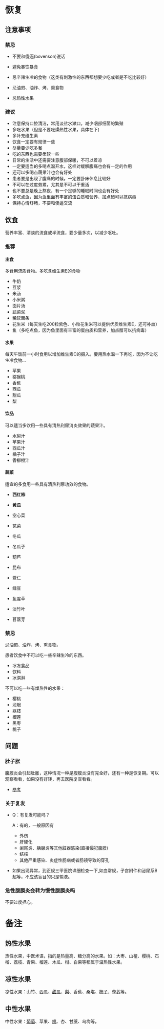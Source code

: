 # 恢复

## 注意事项

### 禁忌

- 不要和傻逼(bovenson)说话

- 避免暴饮暴食
- 忌辛辣生冷的食物（这类有刺激性的东西都想要少吃或者是不吃比较好）
- 忌油煎、油炸、烤、熏食物
- 忌热性水果

### 建议

- 注意保持口腔清洁，常用淡盐水漱口，减少咽部细菌的繁殖
- 多吃水果（但是不要吃燥热性水果，具体在下)
- 多补充维生素
- 饮食一定要有规律一些
- 尽量要少吃多餐
- 吃的东西也需要柔软一些
- 日常的生活中还需要注意腹部保暖，不可以着凉
- 一定要适当的多喝点温开水，这样对缓解腹痛也会有一定的作用
- 还可以多喝点蔬果汁也会有好处
- 患者要是出现了腹痛的时候，一定要卧床休息比较好
- 不可以在过度劳累，尤其是不可以干重活
- 也不要总是晚上熬夜，有一个足够的睡眠时间也会有好处
- 多吃点鱼，因为鱼里面有丰富的蛋白质和营养，加点醋可以抗病毒
- 保持心情舒畅，不要和傻逼交流

## 饮食

营养丰富、清淡的流食或半流食，要少量多次，以减少呕吐。

### 推荐

#### 主食

多食用流质食物。多吃含维生素E的食物

- 牛奶
- 豆浆
- 米汤
- 小米粥
- 面片汤
- 蔬菜泥
- 稀软面条
- 花生米（每天生吃200粒紫色、小粒花生米可以提供优质维生素E，还可补血）
- 鱼（多吃点鱼，因为鱼里面有丰富的蛋白质和营养，加点醋可以抗病毒）

#### 水果

每天午饭前一小时食用以增加维生素C的摄入。要用热水温一下再吃，因为不让吃生冷食物...

- 苹果
- 猕猴桃
- 香蕉
- 西瓜
- 甜瓜
- 梨

#### 饮品

可以适当多饮用一些具有清热利尿消炎效果的蔬果汁。

- 水梨汁
- 苹果汁
- 西瓜汁
- 橘子汁
- 香柳橙汁

#### 蔬菜

适宜的多食用一些具有清热利尿功效的食物。

- **西红柿**
- **黄瓜**


- 空心菜
- 苋菜
- 冬瓜
- 冬瓜子
- 葫芦
- 昆布
- 薏仁
- 绿豆
- 鱼腥草
- 淡竹叶
- 苜蓿芽

### 禁忌

忌油煎、油炸、烤、熏食物。

患者饮食中不可以吃一些辛辣生冷的东西。

- 冰冻食品
- 饮料
- 冰淇淋

不可以吃一些有燥热性的水果：

- 樱桃
- 龙眼
- 荔枝
- 榴莲
- 黑枣
- 桃子

## 问题

### 肚子胀

腹膜炎会引起肚胀，这种情况一种是腹膜炎没有完全好，还有一种是恢复期。可以观察看看，如果没有好转，再去医院复查看看。

- [参考](http://muzhi.baidu.com/question/690235477806761804.html)

### 关于复发

- Q：有复发可能吗？

  A：有的，一般原因有

  - 外伤
  - 肝硬化
  - 阑尾炎、胰腺炎等其他脏器感染(直接侵犯腹膜)
  - 结核
  - 其他严重感染、炎症性肠病或者肠镜导致的穿孔


- 如果出现异常，到正规三甲医院详细检查一下,如血常规，子宫附件和泌尿系B超等，不应该盲目的只是输液。

### 急性腹膜炎会转为慢性腹膜炎吗

不要过度担心。

# 备注

## 热性水果

热性水果，中医术语，指的是热量高、糖分高的水果。如：大枣、山楂、樱桃、石榴、荔枝、青果、榴莲、木瓜、柑、白果等都属于温热性水果。

## 凉性水果

凉性水果：山竹、西瓜、[甜瓜](https://baike.baidu.com/item/%E7%94%9C%E7%93%9C)、[梨](https://baike.baidu.com/item/%E6%A2%A8)、香蕉、桑堪、[柿子](https://baike.baidu.com/item/%E6%9F%BF%E5%AD%90)、[荸荠](https://baike.baidu.com/item/%E8%8D%B8%E8%8D%A0)等。

## 中性水果

中性水果：[葡萄](https://baike.baidu.com/item/%E8%91%A1%E8%90%84)、苹果、[桃](https://baike.baidu.com/item/%E6%A1%83)、杏、甘蔗、乌梅等。